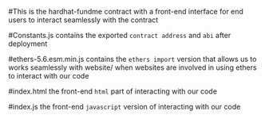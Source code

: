 #This is the hardhat-fundme contract with a front-end interface for end users to interact seamlessly with the contract

#Constants.js
contains the exported ```contract address``` and ```abi``` after deployment

#ethers-5.6.esm.min.js
contains the ```ethers import``` version that allows us to works seamlessly with website/ when websites are involved in using ethers to interact with our code

#index.html
the front-end ```html``` part of interacting with our code

#index.js
the front-end ```javascript``` version of interacting with our code
